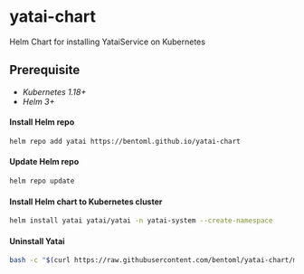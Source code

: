 # yatai-chart
Helm Chart for installing YataiService on Kubernetes

## Prerequisite

- *Kubernetes 1.18+*
- *Helm 3+*


#### Install Helm repo
```bash
helm repo add yatai https://bentoml.github.io/yatai-chart
```

#### Update Helm repo
```bash
helm repo update
```

#### Install Helm chart to Kubernetes cluster

```bash
helm install yatai yatai/yatai -n yatai-system --create-namespace
```

#### Uninstall Yatai

```bash
bash -c "$(curl https://raw.githubusercontent.com/bentoml/yatai-chart/main/delete-yatai.sh)"
```
